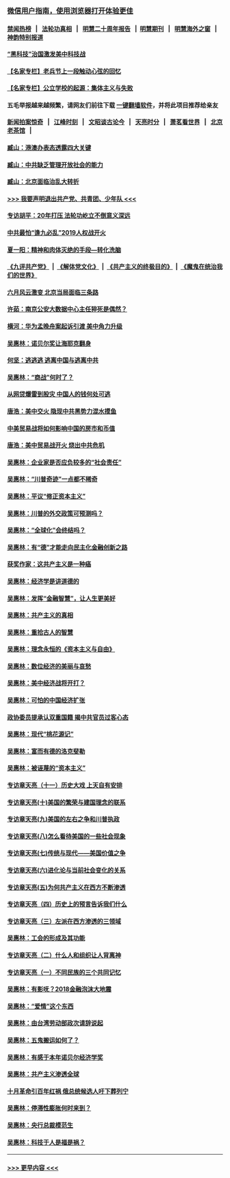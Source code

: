 ### [微信用户指南，使用浏览器打开体验更佳](https://github.com/gfw-breaker/banned-news1/blob/master/indexes/wechat-guide.md?t=0)
#### [禁闻热榜](热点新闻.md?t=0)  &nbsp;&nbsp;|&nbsp;&nbsp; [法轮功真相](https://github.com/gfw-breaker/truth/blob/master/README.md?t=0) &nbsp;&nbsp;|&nbsp;&nbsp; [明慧二十周年报告](https://github.com/gfw-breaker/mh-reports/blob/master/README.md?t=0) &nbsp;&nbsp;|&nbsp;&nbsp;[明慧期刊](https://github.com/gfw-breaker/mh-qikan) &nbsp;&nbsp;|&nbsp;&nbsp; [明慧海外之窗](https://github.com/gfw-breaker/mh-news/blob/master/README.md?t=0) &nbsp;&nbsp;|&nbsp;&nbsp; [神韵特别报道](https://github.com/gfw-breaker/mh-news/blob/master/shenyun.md?t=0)
#### [“黑科技”治国激发美中科技战](../pages/nsc423/n11638056.md?t=02090211) 
#### [【名家专栏】老兵节上一段触动心弦的回忆](../pages/nsc423/n11646016.md?t=02090211) 
#### [【名家专栏】公立学校的起源：集体主义与失败](../pages/nsc423/n11601833.md?t=02090211) 
#### 五毛举报越来越频繁，请网友们前往下载 [一键翻墙软件](https://github.com/gfw-breaker/ssr-accounts)，并将此项目推荐给亲友
#### [新闻拍案惊奇](https://github.com/gfw-breaker/banned-news1/blob/master/pages/link4.md) &nbsp;&nbsp;|&nbsp;&nbsp; [江峰时刻](https://github.com/gfw-breaker/banned-news1/blob/master/pages/link4.md) &nbsp;&nbsp;|&nbsp;&nbsp; [文昭谈古论今](https://github.com/gfw-breaker/banned-news1/blob/master/pages/link4.md) &nbsp;&nbsp;|&nbsp;&nbsp; [天亮时分](https://github.com/gfw-breaker/banned-news1/blob/master/pages/link4.md) &nbsp;&nbsp;|&nbsp;&nbsp; [萧茗看世界](https://github.com/gfw-breaker/banned-news1/blob/master/pages/link4.md) &nbsp;&nbsp;|&nbsp;&nbsp; [北京老茶馆](https://github.com/gfw-breaker/banned-news1/blob/master/pages/link4.md) &nbsp;&nbsp;|&nbsp;&nbsp; 
#### [臧山：港澳办表态透露四大关键](../pages/nsc423/n11421628.md?t=02090211) 
#### [臧山：中共缺乏管理开放社会的能力](../pages/nsc423/n11407457.md?t=02090211) 
#### [臧山：北京面临治乱大转折](../pages/nsc423/n11406895.md?t=02090211) 
#### [>>> 我要声明退出共产党、共青团、少年队 <<<](https://github.com/begood0513/goodnews/blob/master/quit/letter.md) 
#### [专访胡平：20年打压 法轮功屹立不倒意义深远](../pages/nsc423/n11398800.md?t=02090211) 
#### [中共最怕“逢九必乱”2019人权战开火](../pages/nsc423/n11385248.md?t=02090211) 
#### [夏一阳：精神和肉体灭绝的手段—转化洗脑](../pages/nsc423/n11368250.md?t=02090211) 
#### [《九评共产党》](https://github.com/begood0513/9ping.md/blob/master/README.md) &nbsp;|&nbsp; [《解体党文化》](../../../../jtdwh.md/blob/master/README.md)  &nbsp;|&nbsp; [《共产主义的终极目的》](../../../../gczydzjmd.md/blob/master/README.md) &nbsp;|&nbsp; [《魔鬼在统治我们的世界》](../../../../mgztzwmdsj.md/blob/master/README.md) 
#### [六月风云激变 北京当局面临三条路](../pages/nsc423/n11313668.md?t=02090211) 
#### [许茹：南京公安大数据中心主任猝死是偶然？](../pages/nsc423/n11064744.md?t=02090211) 
#### [横河：华为孟晚舟案起诉引渡 美中角力升级](../pages/nsc423/n11027230.md?t=02090211) 
#### [吴惠林：诺贝尔奖让海耶克翻身](../pages/nsc423/n10890049.md?t=02090211) 
#### [何坚：逃逃逃 逃离中国与逃离中共](../pages/nsc423/n10592891.md?t=02090211) 
#### [吴惠林：“商战”何时了？](../pages/nsc423/n10573558.md?t=02090211) 
#### [从网贷爆雷到股灾 中国人的钱何处可逃](../pages/nsc423/n10572800.md?t=02090211) 
#### [唐浩：美中交火 隐现中共黑势力混水摸鱼](../pages/nsc423/n10544040.md?t=02090211) 
#### [中美贸易战将如何影响中国的房市和币值](../pages/nsc423/n10543697.md?t=02090211) 
#### [唐浩：美中贸易战开火 烧出中共危机](../pages/nsc423/n10540126.md?t=02090211) 
#### [吴惠林：企业家是否应负较多的“社会责任”](../pages/nsc423/n10535022.md?t=02090211) 
#### [吴惠林：“川普奇迹”一点都不稀奇](../pages/nsc423/n10512808.md?t=02090211) 
#### [吴惠林：平议“修正资本主义”](../pages/nsc423/n10495724.md?t=02090211) 
#### [吴惠林：川普的外交政策可预测吗？](../pages/nsc423/n10462387.md?t=02090211) 
#### [吴惠林：“全球化”会终结吗？](../pages/nsc423/n10452838.md?t=02090211) 
#### [吴惠林：有“德”才能走向民主化金融创新之路](../pages/nsc423/n10432292.md?t=02090211) 
#### [获奖作家：这共产主义是一种癌](../pages/nsc423/n10431541.md?t=02090211) 
#### [吴惠林：经济学是讲道德的](../pages/nsc423/n10398014.md?t=02090211) 
#### [吴惠林：发挥“金融智慧”，让人生更美好](../pages/nsc423/n10375019.md?t=02090211) 
#### [吴惠林：共产主义的真相](../pages/nsc423/n10351394.md?t=02090211) 
#### [吴惠林：重拾古人的智慧](../pages/nsc423/n10337691.md?t=02090211) 
#### [吴惠林：理念永恒的《资本主义与自由》](../pages/nsc423/n10316274.md?t=02090211) 
#### [吴惠林：数位经济的美丽与哀愁](../pages/nsc423/n10292946.md?t=02090211) 
#### [吴惠林：美中经济战将开打？](../pages/nsc423/n10258825.md?t=02090211) 
#### [吴惠林：可怕的中国经济扩张](../pages/nsc423/n10219147.md?t=02090211) 
#### [政协委员提承认双重国籍 揭中共官员过客心态](../pages/nsc423/n10208809.md?t=02090211) 
#### [吴惠林：现代“桃花源记”](../pages/nsc423/n10185234.md?t=02090211) 
#### [吴惠林：富而有德的洛克斐勒](../pages/nsc423/n10142264.md?t=02090211) 
#### [吴惠林：被诬蔑的“资本主义”](../pages/nsc423/n10124816.md?t=02090211) 
#### [专访章天亮（十一）历史大戏 上天自有安排](../pages/nsc423/n10094905.md?t=02090211) 
#### [专访章天亮(十)美国的繁荣与建国理念的联系](../pages/nsc423/n10094899.md?t=02090211) 
#### [专访章天亮(九)美国的左右之争和川普执政](../pages/nsc423/n10094889.md?t=02090211) 
#### [专访章天亮(八)怎么看待美国的一些社会现象](../pages/nsc423/n10094857.md?t=02090211) 
#### [专访章天亮(七)传统与现代——美国价值之争](../pages/nsc423/n10093140.md?t=02090211) 
#### [专访章天亮(六)进化论与当前社会变化的关系](../pages/nsc423/n10092036.md?t=02090211) 
#### [专访章天亮(五)为何共产主义在西方不断渗透](../pages/nsc423/n10083620.md?t=02090211) 
#### [专访章天亮（四）历史上的预言告诉我们什么](../pages/nsc423/n10083606.md?t=02090211) 
#### [专访章天亮（三）左派在西方渗透的三领域](../pages/nsc423/n10081115.md?t=02090211) 
#### [吴惠林：工会的形成及其功能](../pages/nsc423/n10080633.md?t=02090211) 
#### [专访章天亮（二）什么人和组织让人背离神](../pages/nsc423/n10076637.md?t=02090211) 
#### [专访章天亮（一）不同民族的三个共同记忆](../pages/nsc423/n10074188.md?t=02090211) 
#### [吴惠林：有影呒？2018金融泡沫大地震](../pages/nsc423/n10040534.md?t=02090211) 
#### [吴惠林：“爱情”这个东西](../pages/nsc423/n10019423.md?t=02090211) 
#### [吴惠林：由台湾劳动部政次请辞说起](../pages/nsc423/n9979679.md?t=02090211) 
#### [吴惠林：五鬼搬运如何了？](../pages/nsc423/n9925338.md?t=02090211) 
#### [吴惠林：有感于本年诺贝尔经济学奖](../pages/nsc423/n9871883.md?t=02090211) 
#### [吴惠林：共产主义渗透全球](../pages/nsc423/n9812748.md?t=02090211) 
#### [十月革命引百年红祸 俄总统候选人吁下葬列宁](../pages/nsc423/n9810182.md?t=02090211) 
#### [吴惠林：停滞性膨胀何时来到？](../pages/nsc423/n9764136.md?t=02090211) 
#### [吴惠林：央行总裁模范生](../pages/nsc423/n9728134.md?t=02090211) 
#### [吴惠林：科技于人是福是祸？](../pages/nsc423/n9672982.md?t=02090211) 

----
#### [ >>> 更早内容 <<< ](../indexes/nsc423-earlier.md)
